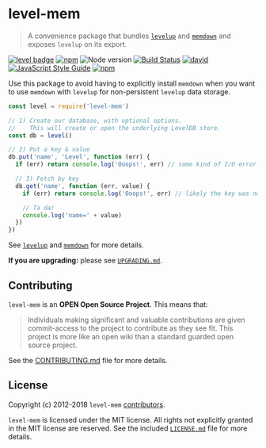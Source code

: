# level-mem

> A convenience package that bundles [`levelup`](https://github.com/level/levelup) and [`memdown`](https://github.com/level/memdown) and exposes `levelup` on its export.

[![level badge][level-badge]](https://github.com/level/awesome)
[![npm](https://img.shields.io/npm/v/level-mem.svg)](https://www.npmjs.com/package/level-mem)
![Node version](https://img.shields.io/node/v/level-mem.svg)
[![Build Status](https://secure.travis-ci.org/Level/mem.png)](http://travis-ci.org/Level/mem)
[![david](https://david-dm.org/Level/mem.svg)](https://david-dm.org/level/mem)
[![JavaScript Style Guide](https://img.shields.io/badge/code_style-standard-brightgreen.svg)](https://standardjs.com)
[![npm](https://img.shields.io/npm/dm/level-mem.svg)](https://www.npmjs.com/package/level-mem)

Use this package to avoid having to explicitly install `memdown` when you want to use `memdown` with `levelup` for non-persistent `levelup` data storage.

```js
const level = require('level-mem')

// 1) Create our database, with optional options.
//    This will create or open the underlying LevelDB store.
const db = level()

// 2) Put a key & value
db.put('name', 'Level', function (err) {
  if (err) return console.log('Ooops!', err) // some kind of I/O error

  // 3) Fetch by key
  db.get('name', function (err, value) {
    if (err) return console.log('Ooops!', err) // likely the key was not found

    // Ta da!
    console.log('name=' + value)
  })
})
```

See [`levelup`](https://github.com/level/levelup) and [`memdown`](https://github.com/level/memdown) for more details.

**If you are upgrading:** please see [`UPGRADING.md`](UPGRADING.md).

## Contributing

`level-mem` is an **OPEN Open Source Project**. This means that:

> Individuals making significant and valuable contributions are given commit-access to the project to contribute as they see fit. This project is more like an open wiki than a standard guarded open source project.

See the [CONTRIBUTING.md](https://github.com/Level/level/blob/master/CONTRIBUTING.md) file for more details.

## License

Copyright (c) 2012-2018 `level-mem` [contributors](https://github.com/level/community#contributors).

`level-mem` is licensed under the MIT license. All rights not explicitly granted in the MIT license are reserved. See the included [`LICENSE.md`](LICENSE.md) file for more details.

[level-badge]: http://leveldb.org/img/badge.svg

